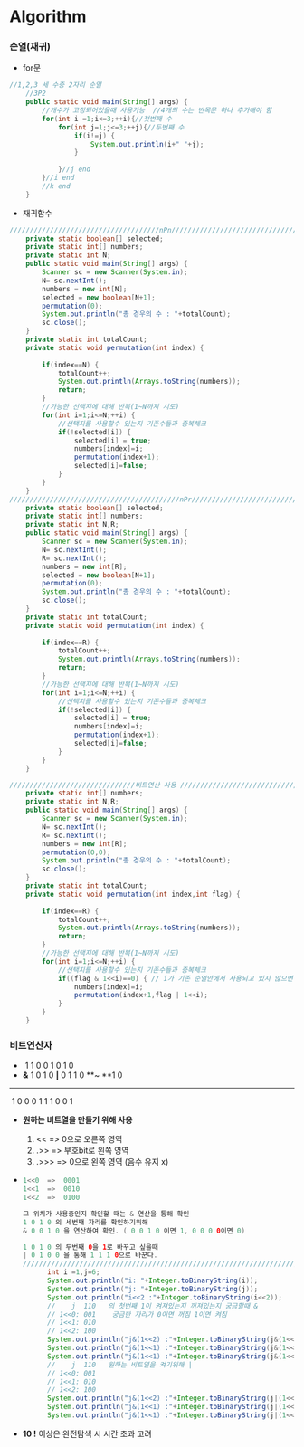 # Algorithm

### 순열(재귀)

* for문

```java
//1,2,3 세 수중 2자리 순열
	//3P2
	public static void main(String[] args) {
		//개수가 고정되어있을때 사용가능  //4개의 수는 반목문 하나 추가해야 함
		for(int i =1;i<=3;++i){//첫번째 수 
			for(int j=1;j<=3;++j){//두번째 수
				if(i!=j) {
					System.out.println(i+" "+j);
				}
				
			}//j end
		}//i end
		//k end
	}	

```

* 재귀함수

```java
/////////////////////////////////////nPn///////////////////////////////////////////	
	private static boolean[] selected;
	private static int[] numbers;
	private static int N; 
	public static void main(String[] args) {
		Scanner sc = new Scanner(System.in);
		N= sc.nextInt();
		numbers = new int[N];
		selected = new boolean[N+1];
		permutation(0);
		System.out.println("총 경우의 수 : "+totalCount);
		sc.close();
	}
	private static int totalCount;
	private static void permutation(int index) {
		
		if(index==N) {
			totalCount++;
			System.out.println(Arrays.toString(numbers));
			return;
		}
		//가능한 선택지에 대해 반복(1~N까지 시도)
		for(int i=1;i<=N;++i) {
			//선택지를 사용할수 있는지 기존수들과 중복체크
			if(!selected[i]) {
				selected[i] = true;
				numbers[index]=i;
				permutation(index+1);
				selected[i]=false;
			}
		}
	}
//////////////////////////////////////////nPr//////////////////////////////////////
	private static boolean[] selected;
	private static int[] numbers;
	private static int N,R; 
	public static void main(String[] args) {
		Scanner sc = new Scanner(System.in);
		N= sc.nextInt();
		R= sc.nextInt();
		numbers = new int[R];
		selected = new boolean[N+1];
		permutation(0);
		System.out.println("총 경우의 수 : "+totalCount);
		sc.close();
	}
	private static int totalCount;
	private static void permutation(int index) {
		
		if(index==R) {
			totalCount++;
			System.out.println(Arrays.toString(numbers));
			return;
		}
		//가능한 선택지에 대해 반복(1~N까지 시도)
		for(int i=1;i<=N;++i) {
			//선택지를 사용할수 있는지 기존수들과 중복체크
			if(!selected[i]) {
				selected[i] = true;
				numbers[index]=i;
				permutation(index+1);
				selected[i]=false;
			}
		}
	}
```

```java
///////////////////////////////비트연산 사용 ////////////////////////////////////////
	private static int[] numbers;
	private static int N,R; 
	public static void main(String[] args) {
		Scanner sc = new Scanner(System.in);
		N= sc.nextInt();
		R= sc.nextInt();
		numbers = new int[R];
		permutation(0,0);
		System.out.println("총 경우의 수 : "+totalCount);
		sc.close();
	}
	private static int totalCount;
	private static void permutation(int index,int flag) {
		
		if(index==R) {
			totalCount++;
			System.out.println(Arrays.toString(numbers));
			return;
		}
		//가능한 선택지에 대해 반복(1~N까지 시도)
		for(int i=1;i<=N;++i) {
			//선택지를 사용할수 있는지 기존수들과 중복체크
			if((flag & 1<<i)==0) { // i가 기존 순열안에서 사용되고 있지 않으면
				numbers[index]=i;
				permutation(index+1,flag | 1<<i);
			}
		}
	}
```



### 비트연산자

* ​     1  1  0  0			    1  0  1  0
* **&**  1  0  1  0		    **|**  0  1  1  0                 **~ **1   0

---

​            1  0  0  0			    1  1  1  0                     0  1

* **원하는 비트열을 만들기 위해 사용**

  1. <<    => 0으로 오른쪽 영역
  2. .>>   => 부호bit로 왼쪽 영역
  3. .>>> => 0으로 왼쪽 영역 (음수 유지 x)

* ```java
  1<<0  =>  0001
  1<<1  =>  0010
  1<<2  =>  0100
  
  그 위치가 사용중인지 확인할 때는 & 연산을 통해 확인
  1 0 1 0 의 세번째 자리를 확인하기위해
  & 0 0 1 0 을 연산하여 확인. ( 0 0 1 0 이면 1, 0 0 0 0이면 0)
  
  1 0 1 0 의 두번째 0을 1로 바꾸고 싶을때
  | 0 1 0 0 을 통해 1 1 1 0으로 바꾼다.
  ///////////////////////////////////////////////////////////////////////////////////
  		int i =1,j=6;
  		System.out.println("i: "+Integer.toBinaryString(i));
  		System.out.println("j: "+Integer.toBinaryString(j));
  		System.out.println("i<<2 :"+Integer.toBinaryString(i<<2));
  		//	  j  110   의 첫번째 1이 켜져있는지 꺼져있는지 궁금할때 &	
  		// 1<<0: 001	궁금한 자리가 0이면 꺼짐 1이면 켜짐
  		// 1<<1: 010
  		// 1<<2: 100  
  		System.out.println("j&(1<<2) :"+Integer.toBinaryString(j&(1<<2)));
  		System.out.println("j&(1<<1) :"+Integer.toBinaryString(j&(1<<1)));
  		System.out.println("j&(1<<1) :"+Integer.toBinaryString(j&(1<<0)));
  		//	  j  110   원하는 비트열을 켜기위해 |
  		// 1<<0: 001	
  		// 1<<1: 010
  		// 1<<2: 100  
  		System.out.println("j&(1<<2) :"+Integer.toBinaryString(j|(1<<2)));
  		System.out.println("j&(1<<1) :"+Integer.toBinaryString(j|(1<<1)));
  		System.out.println("j&(1<<1) :"+Integer.toBinaryString(j|(1<<0)));
  ```



* **10 !** 이상은 완전탐색 시 시간 초과 고려
